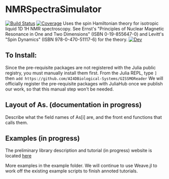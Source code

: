 # NMRSpectraSimulator

[![Build Status](https://github.com/RoyCCWang/NMRSpectraSimulator.jl/workflows/CI/badge.svg)](https://github.com/RoyCCWang/NMRSpectraSimulator.jl/actions)
[![Coverage](https://codecov.io/gh/RoyCCWang/NMRSpectraSimulator.jl/branch/master/graph/badge.svg)](https://codecov.io/gh/RoyCCWang/NMRSpectraSimulator.jl)
Uses the spin Hamiltonian theory for isotropic liquid 1D 1H NMR spectroscopy. See Ernst's "Principles of Nuclear Magnetic Resonance in One and Two Dimensions" (ISBN 0-19-855647-0) and Levitt's "Spin Dynamics" (ISBN 978-0-470-51117-6) for the theory.
[![Dev](https://img.shields.io/badge/docs-dev-blue.svg)](https://ai4dbiological-systems.github.io/NMRSpectraSimulator.jl/)

## To Install:
Since the pre-requisite packages are not registered with the Julia public registry, you must manually install them first.
From the Julia REPL, type `]` then `add https://github.com/AI4DBiological-Systems/GISSMOReader`
We will officially register the pre-requisite packages with JuliaHub once we publish our work, so that this manual step won't be needed.

## Layout of As. (documentation in progress)
 Describe what the field names of As[i] are, and the front end functions that calls them.
 
## Examples (in progress)
The preliminary library description and tutorial (in progress) website is located [here](https://ai4dbiological-systems.github.io/NMRSpectraSimulator.jl/)

More examples in the example folder. We will continue to use Weave.jl to work off the existing example scripts to finish annoted tutorials.
